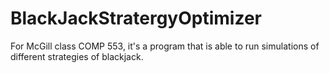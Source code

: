 BlackJackStratergyOptimizer
===========================

For McGill class COMP 553, it's a program that is able to run simulations of different strategies of blackjack.
